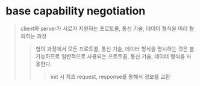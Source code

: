 # base capability negotiation

> client와 server가 서로가 지원하는 프로토콜, 통신 기술, 데이터 형식을 미리 협의하는 과정
>
> > 협의 과정에서 모든 프로토콜, 통신 기술, 데이터 형식을 명시하는 것은 불가능하므로 일반적으로 사용되는 프로토콜, 통신 기술, 데이터 형식을 사용한다.
> >
> > > init 시 최초 request, response를 통해서 정보를 교환
